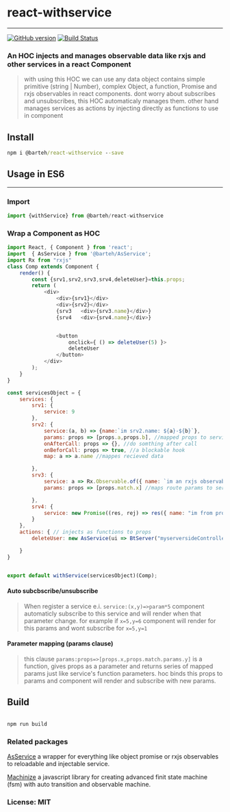 # react-withservice

- - -

[![GitHub version](https://badge.fury.io/gh/barteh%2Freact-withservice.svg)](https://badge.fury.io/gh/barteh%2Freact-withservice) [![Build Status](https://travis-ci.org/barteh/react-withservice.svg?branch=master)](https://travis-ci.org/barteh/react-withservice)

### An HOC injects and manages observable data like rxjs and other services in a react Component

> with using this HOC we can use any data object contains simple primitive (string | Number), complex Object, a function, Promise and rxjs observables in react components.
> dont worry about subscribes and unsubscribes, this HOC automaticaly manages them.
> other hand manages services as actions by injecting directly as functions to use in component

## Install

```cmd
npm i @barteh/react-withservice --save
```

## Usage in ES6

- - -

### Import

```js
import {withService} from @barteh/react-withservice

```

### Wrap a Component as HOC

```js
import React, { Component } from 'react';
import  { AsService } from '@barteh/AsService';
import Rx from "rxjs"
class Comp extends Component {
    render() {
        const {srv1,srv2,srv3,srv4,deleteUser}=this.props;
        return (
            <div>
                <div>{srv1}</div>
                <div>{srv2}</div>
                {srv3   <div>{srv3.name}</div>}
                {srv4   <div>{srv4.name}</div>}


                <button 
                    onclick={ () => deleteUser(5) }>
                    deleteUser
                </button>
            </div>
        );
    }
}

const servicesObject = {
    services: {
        srv1: {
            service: 9
        },
        srv2: {
            service:(a, b) => {name:`im srv2.name: ${a}-${b}`},
            params: props => [props.a,props.b], //mapped props to service parameter
            onAfterCall: props => {}, //do somthing after call 
            onBeforCall: props => true, //a blockable hook
            map: a => a.name //mappes recieved data

        },
        srv3: {
            service: a => Rx.Observable.of({ name: `im an rxjs observable:${a}` }),
            params: props => [props.match.x] //maps route params to service

        },
        srv4: {
            service: new Promise((res, rej) => res({ name: "im from promise" }))
        }
    },
    actions: { // injects as functions to props
        deleteUser: new AsService(ui => BtServer("myserversideController/deleteuser", { userid: ui }))

    }
}


export default withService(servicesObject)(Comp);

```

#### Auto subcbscribe/unsubscribe

> When register a service e.i. `service:(x,y)=>param*5` component automaticly subscribe to this service and will render when that parameter change. for example if `x=5,y=6`
component will render for this params and wont subscribe for `x=5,y=1`

#### Parameter mapping (params clause)

> this clause `params:props=>[props.x,props.match.params.y]` is a function, gives props as a parameter and returns series of mapped params just like service's function parameters. hoc binds this props to params and component will render and subscribe with new params.

## Build

```js

npm run build

```

### Related packages

[AsService](https://www.npmjs.com/package/@barteh/as-service) a wrapper for everything like object promise or rxjs observables to reloadable and injectable service.

[Machinize](https://www.npmjs.com/package/@barteh/machinize) a javascript library for creating advanced finit state machine (fsm) with auto transition and observable machine.

### License: MIT